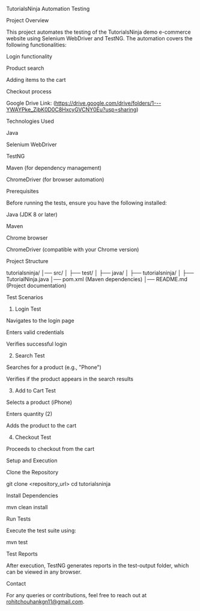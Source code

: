 TutorialsNinja Automation Testing

Project Overview

This project automates the testing of the TutorialsNinja demo e-commerce website using Selenium WebDriver and TestNG. The automation covers the following functionalities:

Login functionality

Product search

Adding items to the cart

Checkout process

Google Drive Link: (https://drive.google.com/drive/folders/1---YWAYPke_ZjbK0D0C8HxcyGVCNY0Eu?usp=sharing)

Technologies Used

Java

Selenium WebDriver

TestNG

Maven (for dependency management)

ChromeDriver (for browser automation)

Prerequisites

Before running the tests, ensure you have the following installed:

Java (JDK 8 or later)

Maven

Chrome browser

ChromeDriver (compatible with your Chrome version)

Project Structure

tutorialsninja/
│── src/
│   ├── test/
│       ├── java/
│           ├── tutorialsninja/
│               ├── TutorialNinja.java
│── pom.xml (Maven dependencies)
│── README.md (Project documentation)

Test Scenarios

1. Login Test

Navigates to the login page

Enters valid credentials

Verifies successful login

2. Search Test

Searches for a product (e.g., "Phone")

Verifies if the product appears in the search results

3. Add to Cart Test

Selects a product (iPhone)

Enters quantity (2)

Adds the product to the cart

4. Checkout Test

Proceeds to checkout from the cart

Setup and Execution

Clone the Repository

git clone <repository_url>
cd tutorialsninja

Install Dependencies

mvn clean install

Run Tests

Execute the test suite using:

mvn test

Test Reports

After execution, TestNG generates reports in the test-output folder, which can be viewed in any browser.

Contact

For any queries or contributions, feel free to reach out at rohitchouhankgn11@gmail.com.



